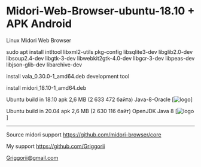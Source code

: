 # Midori-Web-Browser-ubuntu-18.10 + APK Android
Linux Midori Web Browser

sudo apt install intltool libxml2-utils pkg-config libsqlite3-dev libglib2.0-dev libsoup2.4-dev libgtk-3-dev libwebkit2gtk-4.0-dev libgcr-3-dev libpeas-dev libjson-glib-dev libarchive-dev

install vala_0.30.0-1_amd64.deb development tool

install midori_18.10-1_amd64.deb

Ubuntu build in  18.10 apk 2,6 MB (2 633 472 байта) Java-8-Oracle [![logo](https://github.com/Griggorii/java-8-oracle_linux_modification_engine_by_Griggorii?branch=master)]

Ubuntu build in 20.04 apk 2,6 MB (2 630 116 байт) OpenJDK Java 8 [![logo](https://github.com/Griggorii/openjdk-8-jdk_griggorii_build_ubuntu_20.04?branch=master)]

_______________________________________________

Source midori support https://github.com/midori-browser/core

My support https://github.com/Griggorii

Griggorii@gmail.com
